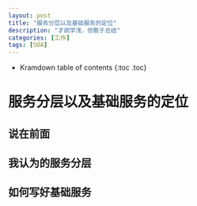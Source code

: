 ```yaml
---
layout: post
title: "服务分层以及基础服务的定位"
description: "才疏学浅，但敢于总结"
categories: [工作]
tags: [SOA]
---
```


* Kramdown table of contents
{:toc .toc}

# 服务分层以及基础服务的定位

## 说在前面


## 我认为的服务分层

## 如何写好基础服务

